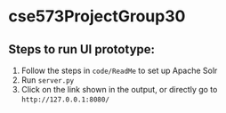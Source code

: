 # cse573ProjectGroup30

## Steps to run UI prototype:
1. Follow the steps in `code/ReadMe` to set up Apache Solr
2. Run `server.py`
3. Click on the link shown in the output, or directly go to `http://127.0.0.1:8080/`
